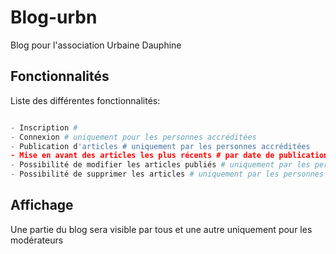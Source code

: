 # Blog-urbn

Blog pour l'association Urbaine Dauphine

## Fonctionnalités

Liste des différentes fonctionnalités:

```python

- Inscription # 
- Connexion # uniquement pour les personnes accréditées
- Publication d'articles # uniquement par les personnes accréditées
- Mise en avant des articles les plus récents # par date de publication
- Possibilité de modifier les articles publiés # uniquement par les personnes accréditées
- Possibilité de supprimer les articles # uniquement par les personnes accréditées

```

## Affichage

Une partie du blog sera visible par tous et une autre uniquement pour les modérateurs
